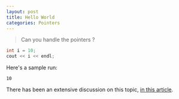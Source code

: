 ```yaml
---
layout: post
title: Hello World
categories: Pointers
---
```


> Can you handle the pointers ?

```cpp
int i = 10;
cout << i << endl;
```

Here's a sample run:

```
10
```

There has been an extensive discussion on this topic, [in this article](https://www.geeksforgeeks.org/pointers-in-c-and-c-set-1-introduction-arithmetic-and-array/).
